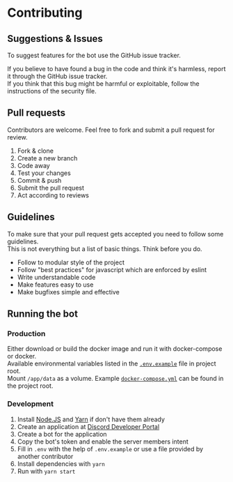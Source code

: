 # Contributing

## Suggestions & Issues

To suggest features for the bot use the GitHub issue tracker.

If you believe to have found a bug in the code and think it's harmless, report it through the GitHub issue tracker.  
If you think that this bug might be harmful or exploitable, follow the instructions of the security file.

## Pull requests

Contributors are welcome. Feel free to fork and submit a pull request for review.

1. Fork & clone
1. Create a new branch
1. Code away
1. Test your changes
1. Commit & push
1. Submit the pull request
1. Act according to reviews

## Guidelines

To make sure that your pull request gets accepted you need to follow some guidelines.  
This is not everything but a list of basic things. Think before you do.

-   Follow to modular style of the project
-   Follow "best practices" for javascript which are enforced by eslint
-   Write understandable code
-   Make features easy to use
-   Make bugfixes simple and effective

## Running the bot

### Production

Either download or build the docker image and run it with docker-compose or docker.  
Available environmental variables listed in the [`.env.example`](../.env.example) file in project root.  
Mount `/app/data` as a volume. Example [`docker-compose.yml`](../docker-compose.yml) can be found in the project root.

### Development

1. Install [Node.JS](https://nodejs.org/en/download/) and [Yarn](https://classic.yarnpkg.com/en/docs/install) if don't have them already
1. Create an application at [Discord Developer Portal](https://discord.com/developers/applications)
1. Create a bot for the application
1. Copy the bot's token and enable the server members intent
1. Fill in `.env` with the help of `.env.example` or use a file provided by another contributor
1. Install dependencies with `yarn`
1. Run with `yarn start`
